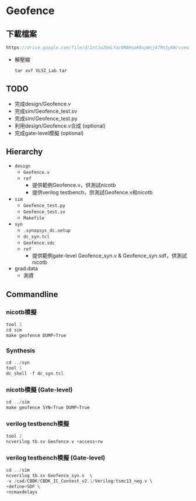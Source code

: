 # Geofence

## 下載檔案
```c
https://drive.google.com/file/d/1ntJw2UeLYac0MAHaaK8vpWsj47Mn1yKW/view?usp=sharing
```

* 解壓縮
	```c
	tar xvf VLSI_Lab.tar
	```

## TODO
* 完成design/Geofence.v
* 完成sim/Geofence_test.sv
* 完成sim/Geofence_test.py
* 利用design/Geofence.v合成 (optional)
* 完成gate-level模擬 (optional)

## Hierarchy
* `design`
	* `Geofence.v`
	* `ref`
		* 提供範例Geofence.v，供測試nicotb
		* 提供verilog testbench，供測試Geofence.v和nicotb
* `sim`
	* `Geofence_test.py`
	* `Geofence_test.sv`
	* `Makefile`
* `syn`
	* `.synopsys_dc.setup`
	* `dc_syn.tcl`
	* `Geofence.sdc`
	* `ref`
		* 提供範例gate-level Geofence_syn.v & Geofence_syn.sdf，供測試nicotb
* grad.data
	* 測資

## Commandline
### nicotb模擬
```c
tool 2
cd sim
make geofence DUMP=True
```

### Synthesis
```c
cd ../syn
tool 1
dc_shell -f dc_syn.tcl
```

### nicotb模擬 (Gate-level)
```c
cd ../sim
make geofence SYN=True DUMP=True
```

### verilog testbench模擬
```c
tool 2
ncverilog tb.sv Geofence.v +access+rw
```

### verilog testbench模擬 (Gate-level)
```c
cd ../sim
ncverilog tb.sv Geofence_syn.v  \
-v /cad/CBDK/CBDK_IC_Contest_v2.1/Verilog/tsmc13_neg.v \
+define+SDF \
+ncmaxdelays
```
